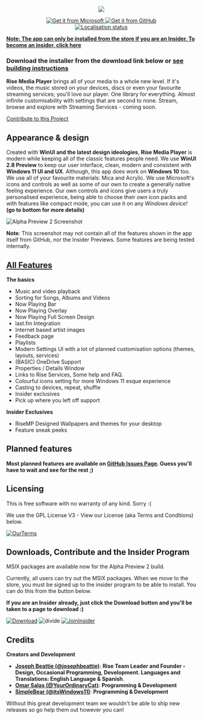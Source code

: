 <p align="center">
  <img src="https://github.com/Rise-Software/Rise-Media-Player/assets/74561130/67a1ea8f-1d0f-4c1d-9688-1912ec20f779" />
  <div class="row" align="center">
<a href='https://www.microsoft.com/store/r/9PCSZTMTT55Z'><img src='https://github.com/Rise-Software/Rise-Media-Player/assets/74561130/3d7edcaf-26d8-4453-a751-29b851721abd'alt='Get it from Microsoft' />
  <a href='https://github.com/Rise-Software/Rise-Media-Player/releases/download/v0.0.171.0/Rise.App_0.0.171.0_x86_x64_arm.msixbundle'><img src='https://github.com/Rise-Software/Rise-Media-Player/assets/74561130/60deb402-0c8e-4579-80e6-69cb7b19cd43'alt='Get it from GitHub' /></a>
</div>
  <div class="row" align="center">
  <a href='https://crowdin.com/project/rise-media-player'><img src='https://badges.crowdin.net/rise-media-player/localized.svg'alt='Localisation status' />
  </div>
</p>
    
**Note: The app can only be installed from the store if you are an Insider. To become an insider, [click here](http://bit.ly/rise-insider)**

### Download the installer from the download link below or [see building instructions](./BUILD.md)

**Rise Media Player** brings all of your media to a whole new level. If it's videos, the music stored on your devices, discs or even your favourite streaming services; you'll love our player. One library for everything. Almost infinite customisability with settings that are second to none. Stream, browse and explore with Streaming Services - coming soon.

[Contribute to this Project](https://github.com/Rise-Software/Rise-Media-Player)
## Appearance & design

Created with **WinUI and the latest design ideologies**, **Rise Media Player** is modern while keeping all of the classic features people need. We use **WinUI 2.8 Preview** to keep our user interface, clean, modern and consistent with **Windows 11 UI and UX**. Although, this app does work on **Windows 10** too. We use all of your favourite materials: Mica and Acrylic. We use Microsoft's icons and controls as well as some of our own to create a generally native feeling experience. Our own controls and icons give users a truly personalised experience, being able to choose their own icon packs and with features like compact mode, you can use it on any *Windows device!* **(go to bottom for more details)**

![Alpha Preview 2 Screenshot](https://user-images.githubusercontent.com/74561130/156649276-8dc63e37-bf76-4321-ae7a-4e77f2022c37.png)

**Note**: This screenshot may not contain all of the features shown in the app itself from GitHub, nor the Insider Previews. Some features are being tested internally. 

## [All Features](https://github.com/Rise-Software/Rise-Media-Player/releases/tag/v0.0.171.0)

**The basics**
* Music and video playback
* Sorting for Songs, Albums and Videos
* Now Playing Bar
* Now Playing Overlay
* Now Playing Full Screen Design
* last.fm Integration
* Internet based artist images
* Feedback page
* Playlists
* Modern Settings UI with a lot of planned customisation options (themes, layouts, services)
* (BASIC) OneDrive Support
* Properties / Details Window
* Links to Rise Services, Some help and FAQ.
* Colourful icons setting for more Windows 11 esque experience
* Casting to devices, repeat, shuffle
* Insider exclusives
* Pick up where you left off support

**Insider Exclusives**

- RiseMP Designed Wallpapers and themes for your desktop
- Feature sneak peeks

## Planned features

**Most planned features are available on [GitHub Issues Page](https://github.com/Rise-Software/Rise-Media-Player/issues). Guess you'll have to wait and see for the rest ;)**

## Licensing

This is free software with no warranty of any kind. Sorry :(

We use the GPL License V3 - View our License (aka Terms and Conditions) below.

[![OurTerms](https://user-images.githubusercontent.com/74561130/137586737-d792a57b-b2b0-410b-bb2a-a06a4da2ab52.png)](https://github.com/Rise-Software/Rise-Media-Player/blob/main/LICENSE.md)


## Downloads, Contribute and the Insider Program

MSIX packages are available now for the Alpha Preview 2 build.

Currently, all users can try out the MSIX packages. When we move to the store, you must be signed up to the insider program to be able to install. You can do this from the button below.

**If you are an Insider already, just click the Download button and you'll be taken to a page to download :)**

[![Download](https://user-images.githubusercontent.com/74561130/137598555-649c77c7-1719-4aa3-8017-8b41283de730.png)](https://github.com/Rise-Software/Rise-Media-Player/releases)    ![divide](https://user-images.githubusercontent.com/74561130/137599566-866fef7d-967e-4ad1-91da-8014d1752b93.png)    [![JoinInsider](https://user-images.githubusercontent.com/74561130/137585885-7f98b4de-5067-41ee-bdb4-2a04fea4b90a.png)](http://www.bit.ly/risesoftinsider)    
## Credits

**Creators and Development**

* [**Joseph Beattie (@josephbeattie)**](https://github.com/josephbeattie): **Rise Team Leader and Founder - Design, Occasional Programming, Development. Languages and Translations: English Language & Spanish**.
* [**Omar Salas (@YourOrdinaryCat)**](https://github.com/yourordinarycat): **Programming & Development**
* [**SimpleBear (@itsWindows11)**](https://github.com/itswindows11): **Programming & Development**

Without this great development team we wouldn't be able to ship new releases so go help them out however you can!
